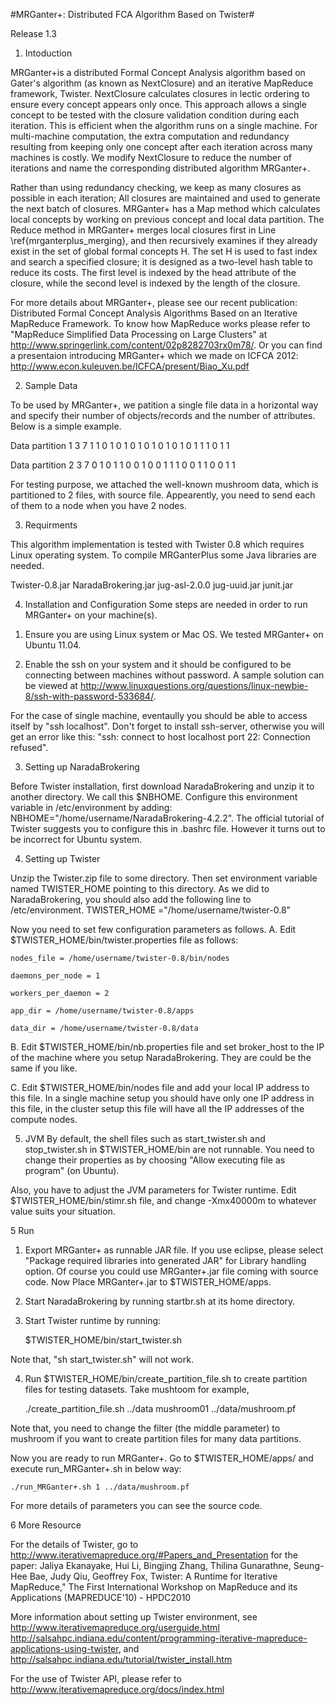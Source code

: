 #MRGanter+: Distributed FCA Algorithm Based on Twister#

Release 1.3

1. Intoduction

MRGanter+is a distributed Formal Concept Analysis algorithm based on Gater's algorithm (as known as NextClosure) and an iterative MapReduce framework, Twister.
NextClosure calculates closures in lectic ordering to ensure every concept appears only once. This approach allows a single concept to be tested with the closure validation condition during each iteration. This is efficient when the algorithm runs on a single machine. For multi-machine computation, the extra computation and redundancy resulting from keeping  only one concept after each iteration across many machines is costly. We modify NextClosure to reduce the number of iterations and name the corresponding distributed algorithm MRGanter+.

Rather than using redundancy checking, we keep as many closures as possible in each iteration; All closures are maintained and used to generate the next batch of closures. MRGanter+ has a Map method which calculates local concepts by working on previous concept and local data partition. The Reduce method in MRGanter+ merges local closures first in Line \ref{mrganterplus_merging}, and then recursively examines if they already exist in the set of global formal concepts H. The set H is used to fast index and search a specified closure; it is designed as a two-level hash table to reduce its costs. The first level is indexed by the head attribute of the closure, while the second level is indexed by the length of the closure.

For more details about MRGanter+, please see our recent publication: Distributed Formal Concept Analysis Algorithms Based on an Iterative MapReduce Framework. To know how MapReduce works please refer to "MapReduce Simplified Data Processing on Large Clusters" at http://www.springerlink.com/content/02p8282703rx0m78/.
Or you can find a presentaion introducing MRGanter+ which we made on ICFCA 2012: http://www.econ.kuleuven.be/ICFCA/present/Biao_Xu.pdf

2. Sample Data

To be used by MRGanter+, we patition a single file data in a horizontal way and specify their number of objects/records and the number of attributes. Below is a simple example.

Data partition 1
3
7
1 1 0 1 0 1 0
1 0 1 0 1 0 1
0 1 1 1 0 1 1

Data partition 2
3
7
0 1 0 1 1 0 0
1 0 0 1 1 1 0
0 1 1 0 0 1 1

For testing purpose, we attached the well-known mushroom data, which is partitioned to 2 files, with source file. Appearently, you need to send each of them to a node when you have 2 nodes.

3. Requirments

This algorithm implementation is tested with Twister 0.8 which requires Linux operating system. To compile MRGanterPlus some Java libraries are needed.

  Twister-0.8.jar
	NaradaBrokering.jar
	jug-asl-2.0.0
	jug-uuid.jar
	junit.jar

4. Installation and Configuration
Some steps are needed in order to run MRGanter+ on your machine(s).

1) Ensure you are using Linux system or Mac OS. We tested MRGanter+ on Ubuntu 11.04.

2) Enable the ssh on your system and it should be configured to be connecting between machines without password. A sample solution can be viewed at http://www.linuxquestions.org/questions/linux-newbie-8/ssh-with-password-533684/.

For the case of single machine, eventaully you should be able to access itself by "ssh localhost". Don't forget to install ssh-server, otherwise you will get an error like this: "ssh: connect to host localhost port 22: Connection refused".

3) Setting up NaradaBrokering

Before Twister installation, first download NaradaBrokering and unzip it to another directory. We call this $NBHOME. Configure this environment variable in /etc/environment by adding: NBHOME="/home/username/NaradaBrokering-4.2.2". The official tutorial of Twister suggests you to configure this in .bashrc file. However it turns out to be incorrect for Ubuntu system.

4) Setting up Twister

Unzip the Twister.zip file to some directory. Then set environment variable named TWISTER_HOME pointing to this directory. As we did to NaradaBrokering, you should also add the following line to /etc/environment.
	TWISTER_HOME ="/home/username/twister-0.8"

Now you need to set few configuration parameters as follows.
A. Edit $TWISTER_HOME/bin/twister.properties file as follows:


	nodes_file = /home/username/twister-0.8/bin/nodes

	daemons_per_node = 1

	workers_per_daemon = 2

	app_dir = /home/username/twister-0.8/apps

	data_dir = /home/username/twister-0.8/data
B. Edit $TWISTER_HOME/bin/nb.properties file and set broker_host to the IP of the machine where you setup NaradaBrokering. They are could be the same if you like.

C. Edit $TWISTER_HOME/bin/nodes file and add your local IP address to this file. In a single machine setup you should have only one IP address in this file, in the cluster setup this file will have all the IP addresses of the compute nodes.

5) JVM
By default, the shell files such as start_twister.sh and stop_twister.sh in $TWISTER_HOME/bin are not runnable. You need to  change their properties as by choosing "Allow executing file as program" (on Ubuntu). 

Also, you have to adjust the JVM parameters for Twister runtime. Edit $TWISTER_HOME/bin/stimr.sh file, and change -Xmx40000m to whatever value suits your situation.

5 Run

1) Export MRGanter+ as runnable JAR file. If you use eclipse, please select "Package required libraries into generated JAR" for Library handling option. Of course you could use MRGanter+.jar file coming with source code. Now Place MRGanter+.jar to $TWISTER_HOME/apps.

2) Start NaradaBrokering by running startbr.sh at its home directory.

3) Start Twister runtime by running:

	$TWISTER_HOME/bin/start_twister.sh

Note that, "sh start_twister.sh" will not work.

4) Run $TWISTER_HOME/bin/create_partition_file.sh to create partition files for testing datasets. Take mushtoom for example,

	./create_partition_file.sh ../data mushroom01 ../data/mushroom.pf

Note that, you need to change the filter (the middle parameter) to mushroom if you want to create partition files for many data partitions.

Now you are ready to run MRGanter+. Go to $TWISTER_HOME/apps/ and execute run_MRGanter+.sh in below way:

	./run_MRGanter+.sh 1 ../data/mushroom.pf

For more details of parameters you can see the source code.

6 More Resource

For the details of Twister, go to http://www.iterativemapreduce.org/#Papers_and_Presentation for the paper:
Jaliya Ekanayake, Hui Li, Bingjing Zhang, Thilina Gunarathne, Seung-Hee Bae, Judy Qiu, Geoffrey Fox, Twister: A Runtime for Iterative MapReduce," The First International Workshop on MapReduce and its Applications (MAPREDUCE'10) - HPDC2010


More information about setting up Twister environment, see 
http://www.iterativemapreduce.org/userguide.html
http://salsahpc.indiana.edu/content/programming-iterative-mapreduce-applications-using-twister,
and http://salsahpc.indiana.edu/tutorial/twister_install.htm

For the use of Twister API, please refer to http://www.iterativemapreduce.org/docs/index.html

